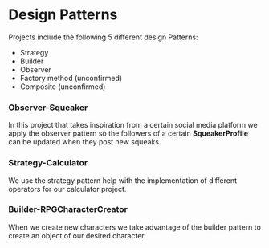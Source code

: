 # Design Patterns
 
 Projects include the following 5 different design Patterns:

 - Strategy
 - Builder
 - Observer
 - Factory method (unconfirmed)
 - Composite (unconfirmed)

### Observer-Squeaker
 
 In this project that takes inspiration from a certain social media platform we apply the observer pattern so the followers of a certain **SqueakerProfile** can be updated when they post new squeaks.

### Strategy-Calculator

 We use the strategy pattern help with the implementation of different operators for our calculator project.

### Builder-RPGCharacterCreator

 When we create new characters we take advantage of the builder pattern to create an object of our desired character.

